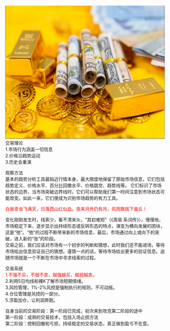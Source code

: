 <img src="images/gold.PNG" style="height:420px;width:100%;"></img>
交易理论  
1.市场行为涵盖一切信息  
2.价格沿趋势运动   
3.历史会重演   

观察方法  
基本的趋势分析工具最贴近行情本身，最大限度地保留了原始市场信息，它们包括趋势定义、价格水平、百分比回撤水平、价格跳空、趋势线等。
它们标识了市场状态的边界，当市场突破边界线时，它们可以帮助我们第一时间注意到市场状态可能改变。如此一来，它们便成为识别市场趋势的有力工具。

   
<font color="red">白昼青虫飞满天，日落西山红似血。夜来月外仍有月，风雨飘摇下废丘！</font>  
 
变化刚刚发生时，线索少，看不清来头，“其初难知”（《周易·系词传》）。慢慢地，市场稳定下来，逐步显示出持续形态或反转形态的特点，演变为横向发展的团块，这是“弛”。“弛”的过程不断带来新的市场信息，最后，市场通过向上或向下的突破，进入新的“张”的阶段。  
交易之前，我们应该对市场有一个初步的判断和猜想，此时我们还不能进场，等待市场给出信息验证自己的猜想。谨慎一点的话，等待市场给出更多的验证信息。追随市场就是一个不断在市场中寻求线索的过程。  

交易系统  
<font color="red">1.不强不买，不弱不卖，越强越买，越弱越卖。  </font>  
2.利用5日均线和裸K了解市场短期情绪。    
3.风险管理，1%-2%风控是强制执行的规则，不可动摇。  
4.仓位管理是风控的一部分。  
5.浮盈加仓，让利润奔跑。    

 

自身当前的交易阶段：第一阶段已完成，初次来到攻克第二阶段的途中  
第一阶段：成熟的交易技术，包括入场止损方法  
第二阶段：控制回撤和亏损，持续稳定的交易状态，真正做到盈亏不在意。  